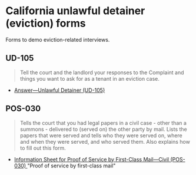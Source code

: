 # California unlawful detainer (eviction) forms

Forms to demo eviction-related interviews.

## UD-105

> Tell the court and the landlord your responses to the Complaint and things you want to ask for as a tenant in an eviction case.

- [Answer—Unlawful Detainer (UD-105)](https://selfhelp.courts.ca.gov/jcc-form/UD-105)

## POS-030

> Tells the court that you had legal papers in a civil case - other than a summons - delivered to (served on) the other party by mail. Lists the papers that were served and tells who they were served on, where and when they were served, and who served them. Also explains how to fill out this form.

- [Information Sheet for Proof of Service by First-Class Mail—Civil (POS-030)
]([adsf](https://selfhelp.courts.ca.gov/jcc-form/POS-030))
"Proof of service by first-class mail"
